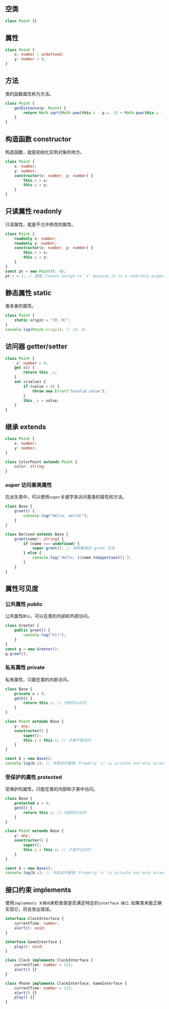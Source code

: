 <PageHeader content="类" />

## 空类

```ts
class Point {}
```

## 属性

```ts
class Point {
	x: number | undefined;
	y: number = 0;
}
```

## 方法

类的函数属性称为方法。

```ts
class Point {
	getDistance(p: Point) {
		return Math.sqrt(Math.pow(this.x - p.x, 2) + Math.pow(this.y - p.y, 2));
	}
}
```

## 构造函数 constructor

构造函数，就是初始化实例对象的地方。

```ts
class Point {
	x: number;
	y: number;
	constructor(x: number, y: number) {
		this.x = x;
		this.y = y;
	}
}
```

## 只读属性 readonly

只读属性。就是不允许修改的属性。

```ts
class Point {
	readonly x: number;
	readonly y: number;
	constructor(x: number, y: number) {
		this.x = x;
		this.y = y;
	}
}
const pt = new Point(0, 0);
pt.x = 1; // 报错：Cannot assign to 'x' because it is a read-only property.
```

## 静态属性 static

类本身的属性。

```ts
class Point {
	static origin = "(0, 0)";
}
console.log(Point.origin); // (0, 0)
```

## 访问器 getter/setter

```ts
class Point {
	_x: number = 0;
	get x() {
		return this._x;
	}
	set x(value) {
		if (value < 0) {
			throw new Error("Invalid value");
		}
		this._x = value;
	}
}
```

## 继承 extends

```ts
class Point {
	x: number;
	y: number;
}

class ColorPoint extends Point {
	color: string;
}
```

### super 访问基类属性

在派生类中，可以使用`super`关键字来访问基类的属性和方法。

```ts
class Base {
	greet() {
		console.log("Hello, world!");
	}
}

class Derived extends Base {
	greet(name?: string) {
		if (name === undefined) {
			super.greet(); // 调用基类的 greet 方法
		} else {
			console.log(`Hello, ${name.toUpperCase()}`);
		}
	}
}
```

## 属性可见度

### 公共属性 public

公共属性`默认`，可以在类的内部和外部访问。

```ts
class Greeter {
	public greet() {
		console.log("hi!");
	}
}
const g = new Greeter();
g.greet();
```

### 私有属性 private

私有属性，只能在类的内部访问。

```ts
class Base {
	private x = 0;
	getX() {
		return this.x; // 内部可以访问
	}
}

class Point extends Base {
	y: any;
	constructor() {
		super();
		this.y = this.x; // 子类不能访问
	}
}

const b = new Base();
console.log(b.x); // 外部访问报错：Property 'x' is private and only accessible within class 'Base'.
```

### 受保护的属性 protected

受保护的属性，只能在类的内部和子类中访问。

```ts
class Base {
	protected x = 0;
	getX() {
		return this.x; // 内部可以访问
	}
}

class Point extends Base {
	y: any;
	constructor() {
		super();
		this.y = this.x; // 子类可以访问
	}
}

const b = new Base();
console.log(b.x); // 外部访问报错：Property 'x' is private and only accessible within class 'Base'.
```

## 接口约束 implements

使用`implements 关键词`来检查类是否满足特定的`interface 接口`. 如果类未能正确实现它，将会发出错误。

```ts
interface ClockInterface {
	currentTime: number;
	alert(): void;
}

interface GameInterface {
	play(): void;
}

class Clock implements ClockInterface {
	currentTime: number = 123;
	alert() {}
}

class Phone implements ClockInterface, GameInterface {
	currentTime: number = 123;
	alert() {}
	play() {}
}
```
